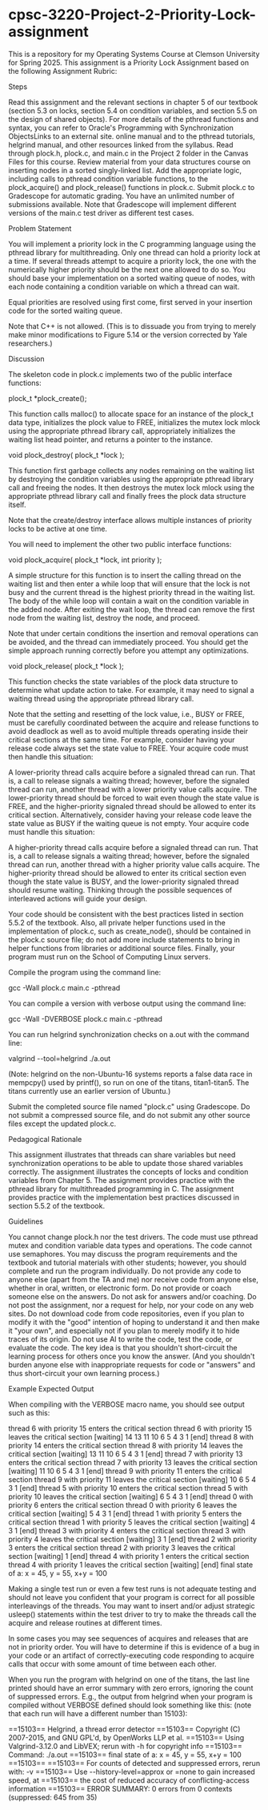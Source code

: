 # cpsc-3220-Project-2-Priority-Lock-assignment
This is a repository for my Operating Systems Course at Clemson University for Spring 2025. This assignment is a Priority Lock Assignment based on the following Assignment Rubric:

Steps

Read this assignment and the relevant sections in chapter 5 of our textbook (section 5.3 on locks, section 5.4 on condition variables, and section 5.5 on the design of shared objects).
For more details of the pthread functions and syntax, you can refer to Oracle's Programming with Synchronization ObjectsLinks to an external site. online manual and to the pthread tutorials, helgrind manual, and other resources linked from the syllabus.
Read through plock.h, plock.c, and main.c in the Project 2 folder in the Canvas Files for this course.
Review material from your data structures course on inserting nodes in a sorted singly-linked list.
Add the appropriate logic, including calls to pthread condition variable functions, to the plock_acquire() and plock_release() functions in plock.c.
Submit plock.c to Gradescope for automatic grading. You have an unlimited number of submissions available. Note that Gradescope will implement different versions of the main.c test driver as different test cases.
 

Problem Statement

You will implement a priority lock in the C programming language using the pthread library for multithreading. Only one thread can hold a priority lock at a time. If several threads attempt to acquire a priority lock, the one with the numerically higher priority should be the next one allowed to do so. You should base your implementation on a sorted waiting queue of nodes, with each node containing a condition variable on which a thread can wait.

Equal priorities are resolved using first come, first served in your insertion code for the sorted waiting queue.

Note that C++ is not allowed. (This is to dissuade you from trying to merely make minor modifications to Figure 5.14 or the version corrected by Yale researchers.)

 

Discussion

The skeleton code in plock.c implements two of the public interface functions:

plock_t *plock_create();

This function calls malloc() to allocate space for an instance of the plock_t data type, initializes the plock value to FREE, initializes the mutex lock mlock using the appropriate pthread library call, appropriately initializes the waiting list head pointer, and returns a pointer to the instance.

void plock_destroy( plock_t *lock );

This function first garbage collects any nodes remaining on the waiting list by destroying the condition variables using the appropriate pthread library call and freeing the nodes. It then destroys the mutex lock mlock using the appropriate pthread library call and finally frees the plock data structure itself.

Note that the create/destroy interface allows multiple instances of priority locks to be active at one time.

You will need to implement the other two public interface functions:

void plock_acquire( plock_t *lock, int priority );

A simple structure for this function is to insert the calling thread on the waiting list and then enter a while loop that will ensure that the lock is not busy and the current thread is the highest priority thread in the waiting list. The body of the while loop will contain a wait on the condition variable in the added node. After exiting the wait loop, the thread can remove the first node from the waiting list, destroy the node, and proceed.

Note that under certain conditions the insertion and removal operations can be avoided, and the thread can immediately proceed. You should get the simple approach running correctly before you attempt any optimizations.

void plock_release( plock_t *lock ); 

This function checks the state variables of the plock data structure to determine what update action to take. For example, it may need to signal a waiting thread using the appropriate pthread library call.

Note that the setting and resetting of the lock value, i.e., BUSY or FREE, must be carefully coordinated between the acquire and release functions to avoid deadlock as well as to avoid multiple threads operating inside their critical sections at the same time. For example, consider having your release code always set the state value to FREE. Your acquire code must then handle this situation:

A lower-priority thread calls acquire before a signaled thread can run. That is, a call to release signals a waiting thread; however, before the signaled thread can run, another thread with a lower priority value calls acquire. The lower-priority thread should be forced to wait even though the state value is FREE, and the higher-priority signaled thread should be allowed to enter its critical section.
Alternatively, consider having your release code leave the state value as BUSY if the waiting queue is not empty. Your acquire code must handle this situation:

A higher-priority thread calls acquire before a signaled thread can run. That is, a call to release signals a waiting thread; however, before the signaled thread can run, another thread with a higher priority value calls acquire. The higher-priority thread should be allowed to enter its critical section even though the state value is BUSY, and the lower-priority signaled thread should resume waiting.
Thinking through the possible sequences of interleaved actions will guide your design.

Your code should be consistent with the best practices listed in section 5.5.2 of the textbook. Also, all private helper functions used in the implementation of plock.c, such as create_node(), should be contained in the plock.c source file; do not add more include statements to bring in helper functions from libraries or additional source files. Finally, your program must run on the School of Computing Linux servers.

Compile the program using the command line:

gcc -Wall plock.c main.c -pthread

You can compile a version with verbose output using the command line:

gcc -Wall -DVERBOSE plock.c main.c -pthread

You can run helgrind synchronization checks on a.out with the command line:

valgrind --tool=helgrind ./a.out

(Note: helgrind on the non-Ubuntu-16 systems reports a false data race in mempcpy() used by printf(), so run on one of the titans, titan1-titan5. The titans currently use an earlier version of Ubuntu.)

Submit the completed source file named "plock.c" using Gradescope. Do not submit a compressed source file, and do not submit any other source files except the updated plock.c. 

 

Pedagogical Rationale

This assignment illustrates that threads can share variables but need synchronization operations to be able to update those shared variables correctly.
The assignment illustrates the concepts of locks and condition variables from Chapter 5.
The assignment provides practice with the pthread library for multithreaded programming in C.
The assignment provides practice with the implementation best practices discussed in section 5.5.2 of the textbook.
 

Guidelines

You cannot change plock.h nor the test drivers.
The code must use pthread mutex and condition variable data types and operations. The code cannot use semaphores.
You may discuss the program requirements and the textbook and tutorial materials with other students; however, you should complete and run the program individually.
Do not provide any code to anyone else (apart from the TA and me) nor receive code from anyone else, whether in oral, written, or electronic form. Do not provide or coach someone else on the answers. Do not ask for answers and/or coaching.
Do not post the assignment, nor a request for help, nor your code on any web sites.
Do not download code from code repositories, even if you plan to modify it with the "good" intention of hoping to understand it and then make it "your own", and especially not if you plan to merely modify it to hide traces of its origin.
Do not use AI to write the code, test the code, or evaluate the code.
The key idea is that you shouldn't short-circuit the learning process for others once you know the answer. (And you shouldn't burden anyone else with inappropriate requests for code or "answers" and thus short-circuit your own learning process.)
 

Example Expected Output

When compiling with the VERBOSE macro name, you should see output such as this:

thread 6 with priority 15 enters the critical section
thread 6 with priority 15 leaves the critical section
                         [waiting]  14  13  11  10  6  5  4  3  1  [end]
thread 8 with priority 14 enters the critical section
thread 8 with priority 14 leaves the critical section
                         [waiting]  13  11  10  6  5  4  3  1  [end]
thread 7 with priority 13 enters the critical section
thread 7 with priority 13 leaves the critical section
                         [waiting]  11  10  6  5  4  3  1  [end]
thread 9 with priority 11 enters the critical section
thread 9 with priority 11 leaves the critical section
                         [waiting]  10  6  5  4  3  1  [end]
thread 5 with priority 10 enters the critical section
thread 5 with priority 10 leaves the critical section
                         [waiting]  6  5  4  3  1  [end]
thread 0 with priority 6 enters the critical section
thread 0 with priority 6 leaves the critical section
                         [waiting]  5  4  3  1  [end]
thread 1 with priority 5 enters the critical section
thread 1 with priority 5 leaves the critical section
                         [waiting]  4  3  1  [end]
thread 3 with priority 4 enters the critical section
thread 3 with priority 4 leaves the critical section
                         [waiting]  3  1  [end]
thread 2 with priority 3 enters the critical section
thread 2 with priority 3 leaves the critical section
                         [waiting]  1  [end]
thread 4 with priority 1 enters the critical section
thread 4 with priority 1 leaves the critical section
                         [waiting]  [end]
final state of a: x = 45, y = 55, x+y = 100

Making a single test run or even a few test runs is not adequate testing and should not leave you confident that your program is correct for all possible interleavings of the threads. You may want to insert and/or adjust strategic usleep() statements within the test driver to try to make the threads call the acquire and release routines at different times.

In some cases you may see sequences of acquires and releases that are not in priority order. You will have to determine if this is evidence of a bug in your code or an artifact of correctly-executing code responding to acquire calls that occur with some amount of time between each other.

When you run the program with helgrind on one of the titans, the last line printed should have an error summary with zero errors, ignoring the count of suppressed errors. E.g., the output from helgrind when your program is compiled without VERBOSE defined should look something like this: (note that each run will have a different number than 15103):

==15103== Helgrind, a thread error detector
==15103== Copyright (C) 2007-2015, and GNU GPL'd, by OpenWorks LLP et al.
==15103== Using Valgrind-3.12.0 and LibVEX; rerun with -h for copyright info
==15103== Command: ./a.out
==15103==
final state of a: x = 45, y = 55, x+y = 100
==15103==
==15103== For counts of detected and suppressed errors, rerun with: -v
==15103== Use --history-level=approx or =none to gain increased speed, at
==15103== the cost of reduced accuracy of conflicting-access information
==15103== ERROR SUMMARY: 0 errors from 0 contexts (suppressed: 645 from 35)

 
